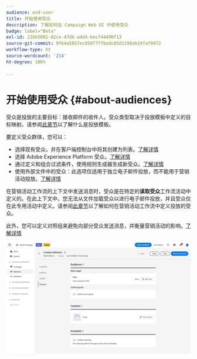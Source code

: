 ```yaml
---
audience: end-user
title: 开始使用受众
description: 了解如何在 Campaign Web UI 中使用受众
badge: label="Beta"
exl-id: 21bb5082-82ce-47d6-a4d4-becf44490f13
source-git-commit: 9fb4a5057ec05877ffbadc85d1198ab24faf8972
workflow-type: ht
source-wordcount: '214'
ht-degree: 100%

---
```



# 开始使用受众 {#about-audiences}

<!--
Audience only created for the delivery, not available later-->


<!--
Three ways:
* existing audience

Campaign or AEP Audiences

* create new on the fly

query like AEP segment builder (same component with campaign data)

* import from file

show use case with a new audience creation (or import from file?)

control groups like acc: exract, random, based on attribute
-->


受众是投放的主要目标：接收邮件的收件人。受众类型取决于投放模板中定义的目标映射。请参阅[此章节](../msg/delivery-template.md)以了解什么是投放模板。

要定义受众群体，您可以：

* 选择现有受众，并在客户端控制台中将其创建为列表。[了解详情](add-audience.md)
* 选择 Adobe Experience Platform 受众。[了解详情](aep-audience.md)
* 通过定义和组合过滤条件，使用规则生成器生成新受众。[了解详情](segment-builder.md)
* 使用外部文件中的受众：此选项仅适用于独立电子邮件投放，而不能用于营销活动投放。[了解详情](file-audience.md)

在营销活动工作流的上下文中发送消息时，受众是在特定的&#x200B;**读取受众**&#x200B;工作流活动中定义的。在此上下文中，您无法从文件加载受众以进行电子邮件投放，并且受众仅在此专用活动中定义。请参阅[此章节](../workflows/orchestrate-activities.md)以了解如何在营销活动工作流中定义投放的受众。

此外，您可以定义对照组来避免向部分受众发送消息，并衡量营销活动的影响。[了解详情](control-group.md)

![](assets/about-audience.png)

